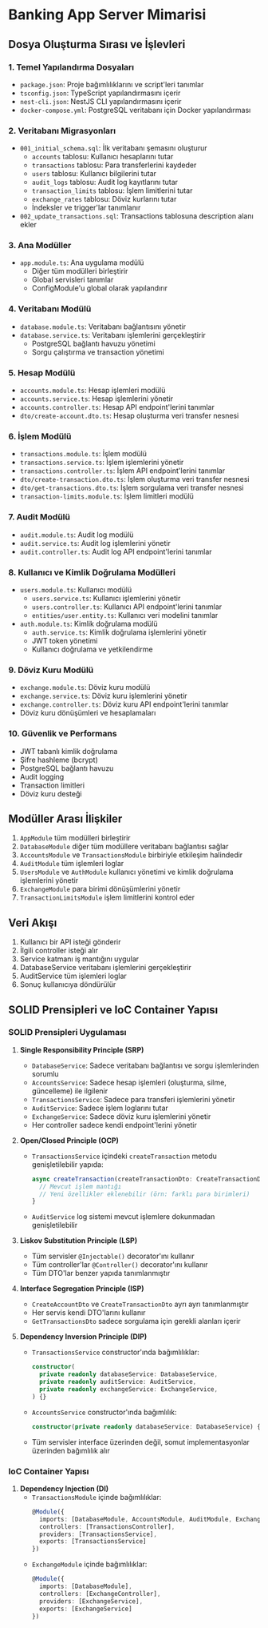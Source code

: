 # Banking App Server Mimarisi

## Dosya Oluşturma Sırası ve İşlevleri

### 1. Temel Yapılandırma Dosyaları
- `package.json`: Proje bağımlılıklarını ve script'leri tanımlar
- `tsconfig.json`: TypeScript yapılandırmasını içerir
- `nest-cli.json`: NestJS CLI yapılandırmasını içerir
- `docker-compose.yml`: PostgreSQL veritabanı için Docker yapılandırması

### 2. Veritabanı Migrasyonları
- `001_initial_schema.sql`: İlk veritabanı şemasını oluşturur
  - `accounts` tablosu: Kullanıcı hesaplarını tutar
  - `transactions` tablosu: Para transferlerini kaydeder
  - `users` tablosu: Kullanıcı bilgilerini tutar
  - `audit_logs` tablosu: Audit log kayıtlarını tutar
  - `transaction_limits` tablosu: İşlem limitlerini tutar
  - `exchange_rates` tablosu: Döviz kurlarını tutar
  - İndeksler ve trigger'lar tanımlanır
- `002_update_transactions.sql`: Transactions tablosuna description alanı ekler

### 3. Ana Modüller
- `app.module.ts`: Ana uygulama modülü
  - Diğer tüm modülleri birleştirir
  - Global servisleri tanımlar
  - ConfigModule'u global olarak yapılandırır

### 4. Veritabanı Modülü
- `database.module.ts`: Veritabanı bağlantısını yönetir
- `database.service.ts`: Veritabanı işlemlerini gerçekleştirir
  - PostgreSQL bağlantı havuzu yönetimi
  - Sorgu çalıştırma ve transaction yönetimi

### 5. Hesap Modülü
- `accounts.module.ts`: Hesap işlemleri modülü
- `accounts.service.ts`: Hesap işlemlerini yönetir
- `accounts.controller.ts`: Hesap API endpoint'lerini tanımlar
- `dto/create-account.dto.ts`: Hesap oluşturma veri transfer nesnesi

### 6. İşlem Modülü
- `transactions.module.ts`: İşlem modülü
- `transactions.service.ts`: İşlem işlemlerini yönetir
- `transactions.controller.ts`: İşlem API endpoint'lerini tanımlar
- `dto/create-transaction.dto.ts`: İşlem oluşturma veri transfer nesnesi
- `dto/get-transactions.dto.ts`: İşlem sorgulama veri transfer nesnesi
- `transaction-limits.module.ts`: İşlem limitleri modülü

### 7. Audit Modülü
- `audit.module.ts`: Audit log modülü
- `audit.service.ts`: Audit log işlemlerini yönetir
- `audit.controller.ts`: Audit log API endpoint'lerini tanımlar

### 8. Kullanıcı ve Kimlik Doğrulama Modülleri
- `users.module.ts`: Kullanıcı modülü
  - `users.service.ts`: Kullanıcı işlemlerini yönetir
  - `users.controller.ts`: Kullanıcı API endpoint'lerini tanımlar
  - `entities/user.entity.ts`: Kullanıcı veri modelini tanımlar
- `auth.module.ts`: Kimlik doğrulama modülü
  - `auth.service.ts`: Kimlik doğrulama işlemlerini yönetir
  - JWT token yönetimi
  - Kullanıcı doğrulama ve yetkilendirme

### 9. Döviz Kuru Modülü
- `exchange.module.ts`: Döviz kuru modülü
- `exchange.service.ts`: Döviz kuru işlemlerini yönetir
- `exchange.controller.ts`: Döviz kuru API endpoint'lerini tanımlar
- Döviz kuru dönüşümleri ve hesaplamaları

### 10. Güvenlik ve Performans
- JWT tabanlı kimlik doğrulama
- Şifre hashleme (bcrypt)
- PostgreSQL bağlantı havuzu
- Audit logging
- Transaction limitleri
- Döviz kuru desteği

## Modüller Arası İlişkiler

1. `AppModule` tüm modülleri birleştirir
2. `DatabaseModule` diğer tüm modüllere veritabanı bağlantısı sağlar
3. `AccountsModule` ve `TransactionsModule` birbiriyle etkileşim halindedir
4. `AuditModule` tüm işlemleri loglar
5. `UsersModule` ve `AuthModule` kullanıcı yönetimi ve kimlik doğrulama işlemlerini yönetir
6. `ExchangeModule` para birimi dönüşümlerini yönetir
7. `TransactionLimitsModule` işlem limitlerini kontrol eder

## Veri Akışı

1. Kullanıcı bir API isteği gönderir
2. İlgili controller isteği alır
3. Service katmanı iş mantığını uygular
4. DatabaseService veritabanı işlemlerini gerçekleştirir
5. AuditService tüm işlemleri loglar
6. Sonuç kullanıcıya döndürülür

## SOLID Prensipleri ve IoC Container Yapısı

### SOLID Prensipleri Uygulaması

1. **Single Responsibility Principle (SRP)**
   - `DatabaseService`: Sadece veritabanı bağlantısı ve sorgu işlemlerinden sorumlu
   - `AccountsService`: Sadece hesap işlemleri (oluşturma, silme, güncelleme) ile ilgilenir
   - `TransactionsService`: Sadece para transferi işlemlerini yönetir
   - `AuditService`: Sadece işlem loglarını tutar
   - `ExchangeService`: Sadece döviz kuru işlemlerini yönetir
   - Her controller sadece kendi endpoint'lerini yönetir

2. **Open/Closed Principle (OCP)**
   - `TransactionsService` içindeki `createTransaction` metodu genişletilebilir yapıda:
     ```typescript
     async createTransaction(createTransactionDto: CreateTransactionDto) {
       // Mevcut işlem mantığı
       // Yeni özellikler eklenebilir (örn: farklı para birimleri)
     }
     ```
   - `AuditService` log sistemi mevcut işlemlere dokunmadan genişletilebilir

3. **Liskov Substitution Principle (LSP)**
   - Tüm servisler `@Injectable()` decorator'ını kullanır
   - Tüm controller'lar `@Controller()` decorator'ını kullanır
   - Tüm DTO'lar benzer yapıda tanımlanmıştır

4. **Interface Segregation Principle (ISP)**
   - `CreateAccountDto` ve `CreateTransactionDto` ayrı ayrı tanımlanmıştır
   - Her servis kendi DTO'larını kullanır
   - `GetTransactionsDto` sadece sorgulama için gerekli alanları içerir

5. **Dependency Inversion Principle (DIP)**
   - `TransactionsService` constructor'ında bağımlılıklar:
     ```typescript
     constructor(
       private readonly databaseService: DatabaseService,
       private readonly auditService: AuditService,
       private readonly exchangeService: ExchangeService,
     ) {}
     ```
   - `AccountsService` constructor'ında bağımlılık:
     ```typescript
     constructor(private readonly databaseService: DatabaseService) {}
     ```
   - Tüm servisler interface üzerinden değil, somut implementasyonlar üzerinden bağımlılık alır

### IoC Container Yapısı

1. **Dependency Injection (DI)**
   - `TransactionsModule` içinde bağımlılıklar:
     ```typescript
     @Module({
       imports: [DatabaseModule, AccountsModule, AuditModule, ExchangeModule],
       controllers: [TransactionsController],
       providers: [TransactionsService],
       exports: [TransactionsService]
     })
     ```
   - `ExchangeModule` içinde bağımlılıklar:
     ```typescript
     @Module({
       imports: [DatabaseModule],
       controllers: [ExchangeController],
       providers: [ExchangeService],
       exports: [ExchangeService]
     })
     ```